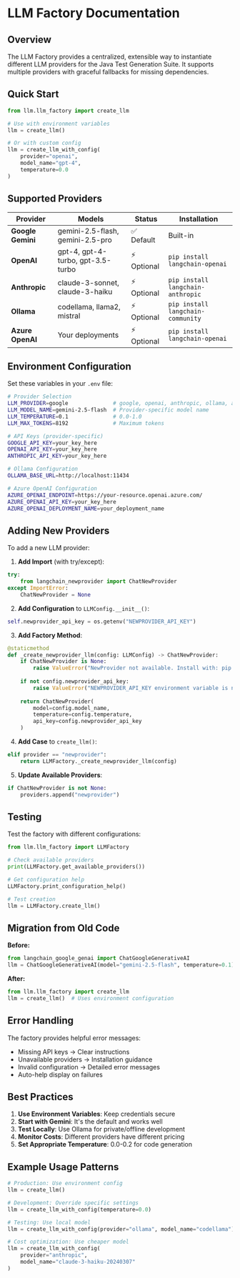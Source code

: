 # LLM Factory Documentation

## Overview

The LLM Factory provides a centralized, extensible way to instantiate different LLM providers for the Java Test Generation Suite. It supports multiple providers with graceful fallbacks for missing dependencies.

## Quick Start

```python
from llm.llm_factory import create_llm

# Use with environment variables
llm = create_llm()

# Or with custom config
llm = create_llm_with_config(
    provider="openai",
    model_name="gpt-4",
    temperature=0.0
)
```

## Supported Providers

| Provider | Models | Status | Installation |
|----------|---------|--------|-------------|
| **Google Gemini** | gemini-2.5-flash, gemini-2.5-pro | ✅ Default | Built-in |
| **OpenAI** | gpt-4, gpt-4-turbo, gpt-3.5-turbo | ⚡ Optional | `pip install langchain-openai` |
| **Anthropic** | claude-3-sonnet, claude-3-haiku | ⚡ Optional | `pip install langchain-anthropic` |
| **Ollama** | codellama, llama2, mistral | ⚡ Optional | `pip install langchain-community` |
| **Azure OpenAI** | Your deployments | ⚡ Optional | `pip install langchain-openai` |

## Environment Configuration

Set these variables in your `.env` file:

```bash
# Provider Selection
LLM_PROVIDER=google              # google, openai, anthropic, ollama, azure
LLM_MODEL_NAME=gemini-2.5-flash  # Provider-specific model name
LLM_TEMPERATURE=0.1              # 0.0-1.0
LLM_MAX_TOKENS=8192              # Maximum tokens

# API Keys (provider-specific)
GOOGLE_API_KEY=your_key_here
OPENAI_API_KEY=your_key_here
ANTHROPIC_API_KEY=your_key_here

# Ollama Configuration
OLLAMA_BASE_URL=http://localhost:11434

# Azure OpenAI Configuration  
AZURE_OPENAI_ENDPOINT=https://your-resource.openai.azure.com/
AZURE_OPENAI_API_KEY=your_key_here
AZURE_OPENAI_DEPLOYMENT_NAME=your_deployment_name
```

## Adding New Providers

To add a new LLM provider:

1. **Add Import** (with try/except):
```python
try:
    from langchain_newprovider import ChatNewProvider
except ImportError:
    ChatNewProvider = None
```

2. **Add Configuration** to `LLMConfig.__init__()`:
```python
self.newprovider_api_key = os.getenv("NEWPROVIDER_API_KEY")
```

3. **Add Factory Method**:
```python
@staticmethod
def _create_newprovider_llm(config: LLMConfig) -> ChatNewProvider:
    if ChatNewProvider is None:
        raise ValueError("NewProvider not available. Install with: pip install langchain-newprovider")
    
    if not config.newprovider_api_key:
        raise ValueError("NEWPROVIDER_API_KEY environment variable is not set.")
    
    return ChatNewProvider(
        model=config.model_name,
        temperature=config.temperature,
        api_key=config.newprovider_api_key
    )
```

4. **Add Case** to `create_llm()`:
```python
elif provider == "newprovider":
    return LLMFactory._create_newprovider_llm(config)
```

5. **Update Available Providers**:
```python
if ChatNewProvider is not None:
    providers.append("newprovider")
```

## Testing

Test the factory with different configurations:

```python
from llm.llm_factory import LLMFactory

# Check available providers
print(LLMFactory.get_available_providers())

# Get configuration help
LLMFactory.print_configuration_help()

# Test creation
llm = LLMFactory.create_llm()
```

## Migration from Old Code

**Before:**
```python
from langchain_google_genai import ChatGoogleGenerativeAI
llm = ChatGoogleGenerativeAI(model="gemini-2.5-flash", temperature=0.1)
```

**After:**
```python
from llm.llm_factory import create_llm
llm = create_llm()  # Uses environment configuration
```

## Error Handling

The factory provides helpful error messages:

- Missing API keys → Clear instructions
- Unavailable providers → Installation guidance  
- Invalid configuration → Detailed error messages
- Auto-help display on failures

## Best Practices

1. **Use Environment Variables**: Keep credentials secure
2. **Start with Gemini**: It's the default and works well
3. **Test Locally**: Use Ollama for private/offline development
4. **Monitor Costs**: Different providers have different pricing
5. **Set Appropriate Temperature**: 0.0-0.2 for code generation

## Example Usage Patterns

```python
# Production: Use environment config
llm = create_llm()

# Development: Override specific settings
llm = create_llm_with_config(temperature=0.0)

# Testing: Use local model
llm = create_llm_with_config(provider="ollama", model_name="codellama")

# Cost optimization: Use cheaper model
llm = create_llm_with_config(
    provider="anthropic", 
    model_name="claude-3-haiku-20240307"
)
```
